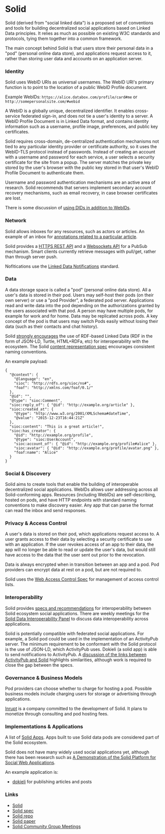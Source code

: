 # Solid

Solid (derived from "social linked data") is a proposed set of conventions and tools for building decentralized social applications based on Linked Data principles. It relies as much as possible on existing W3C standards and protocols, tying them together into a common framework.

The main concept behind Solid is that users store their personal data in a "pod" (personal online data store), and applications request access to it, rather than storing user data and accounts on an application server.

### Identity

Solid uses WebID URIs as universal usernames. The WebID URI's primary function is to point to the location of a public WebID Profile document.

Example WebIDs: `https://alice.databox.com/profile/card#me` or `http://somepersonalsite.com/#webid`

A WebID is a globally unique, decentralized identifier. It enables cross-service federated sign-in, and does not tie a user's identity to a server. A WebID Profile Document is in Linked Data format, and contains identity information such as a username, profile image, preferences, and public key certificates.

Solid requires cross-domain, de-centralized authentication mechanisms not tied to any particular identity provider or certificate authority, so it uses the WebID-TLS protocol instead of passwords. Instead of creating an account with a username and password for each service, a user selects a security certificate for the site from a popup. The server matches the private key stored by the user's browser with the public key stored in that user's WebID Profile Document to authenticate them.

Username and password authentication mechanisms are an active area of research. Solid recommends that servers implement secondary account recovery mechanisms, such as email recovery, in case browser certificates are lost.

There is some discussion of [using DIDs in addition to WebIDs](https://github.com/solid/identity-panel/issues/1).

### Network

Solid allows inboxes for any resources, such as actors or articles. An example of an inbox for [annotations related to a particular article](https://linkedresearch.org/annotation/csarven.ca/%23i/87bc9a28-9f94-4b1b-a4b9-503899795f6e).

Solid provides a [HTTPS REST API](https://github.com/solid/solid-spec/blob/master/api-rest.md) and a [Websockets API](https://github.com/solid/solid-spec/blob/master/api-websockets.md) for a PubSub mechanism. Smart clients currently retrieve messages with pull/get, rather than through server push.

Nofitications use the [Linked Data Notifications](https://www.w3.org/TR/ldn/) standard.

### Data

A data storage space is called a "pod" (personal online data store). All a user's data is stored in their pod. Users may self-host their pods (on their own server) or use a "pod Provider", a federated pod server. Applications read and write data into the pod depending on the authorizations granted by the users associated with that pod. A person may have multiple pods, for example for work and for home. Data may be replicated across pods. A key concept of the pod is that users may switch Pods easily without losing their data (such as their contacts and chat history).

Solid [strongly encourages](https://github.com/solid/solid-spec#content-representation) the use of RDF-based Linked Data (RDF in the form of JSON-LD, Turtle, HTML+RDFa, etc) for interoperability with the ecosystem. The Solid [content representation spec](https://github.com/solid/solid-spec/blob/master/content-representation.md) encourages consistent naming conventions.

An example payload:

```
{
  "@context": {
    "@language": "en",
    "sioc": "http://rdfs.org/sioc/ns#",
    "foaf": "http://xmlns.com/foaf/0.1/"
  },
  "@id": "",
  "@type": "sioc:Comment",
  "sioc:reply_of": { "@id": "http://example.org/article" },
  "sioc:created_at": {
    "@type": "http://www.w3.org/2001/XMLSchema#dateTime",
    "@value": "2015-12-23T16:44:21Z"
  },
  "sioc:content": "This is a great article!",
  "sioc:has_creator": {
    "@id": "http://example.org/profile",
    "@type": "sioc:UserAccount",
    "sioc:account_of": { "@id": "http://example.org/profile#alice" },
    "sioc:avatar": { "@id": "http://example.org/profile/avatar.png" },
    "foaf:name": "Alice"
  }
}
```

### Social & Discovery

Solid aims to create tools that enable the building of interoperable decentralized social applications. WebIDs allows user addressing across all Solid-conforming apps. Resources (including WebIDs) are self-describing, hosted on pods, and have HTTP endpoints with standard naming conventions to make discovery easier. Any app that can parse the format can read the inbox and send responses.

### Privacy & Access Control

A user's data is stored on their pod, which applications request access to. A user grants access to their data by selecting a security certificate to use with an application. If the user revokes access of an app to their data, the app will no longer be able to read or update the user's data, but would still have access to the data that the user sent out prior to the revocation.

Data is always encrypted when in transition between an app and a pod. Pod providers can encrypt data at rest on a pod, but are not required to.

Solid uses the [Web Access Control Spec](http://solid.github.io/web-access-control-spec/) for management of access control lists.

### Interoperability

Solid provides [specs and recommendations](https://github.com/solid/solid-spec#social-web-app-protocols) for interoperability between Solid ecosystem social applications. There are weekly meetings for the [Solid Data Interoperability Panel](https://github.com/solid/data-interoperability-panel) to discuss data interoperability across applications.

Solid is potentially compatible with federated social applications. For example, a Solid pod could be used in the implementation of an ActivityPub server. The minimum requirement to be conformant with the Solid protocol is the use of JSON-LD, which ActivityPub uses. Dokieli (a solid app) is able to send notifications to ActivityPub. A [discussion of the links between ActivityPub and Solid](https://socialhub.activitypub.rocks/t/which-links-between-activitypub-and-solid-project/529/8) highlights similarities, although work is required to close the gap between the specs.

### Governance & Business Models

Pod providers can choose whether to charge for hosting a pod. Possible business models include charging users for storage or advertising through applications.

[Inrupt](https://inrupt.com/faq) is a company committed to the development of Solid. It plans to monetize through consulting and pod hosting fees.

### Implementations & Applications

A list of [Solid Apps](https://solidproject.org/use-solid/apps). Apps built to use Solid data pods are considered part of the Solid ecosystem.

Solid does not have many widely used social applications yet, although there has been research such as [A Demonstration of the Solid Platform for Social Web Applications](http://crosscloud.org/2016/www-mansour-pdf.pdf).

An example application is:

- [dokieli](https://dokie.li/) for publishing articles and posts

### Links

- [Solid](https://solid.mit.edu/)
- [Solid spec](https://github.com/solid/solid-spec)
- [Solid repo](https://github.com/solid/solid)
- [Solid paper](http://emansour.com/research/lusail/solid_protocols.pdf)
- [Solid Community Group Meetings](https://www.w3.org/community/solid/wiki/Meetings)
